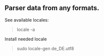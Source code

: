 Parser data from any formats.
--

See available locales:
>locale -a

Install needed locale
>sudo locale-gen de_DE.utf8